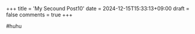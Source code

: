 +++
title = 'My Secound Post10'
date = 2024-12-15T15:33:13+09:00
draft = false
comments = true
+++

#huhu
